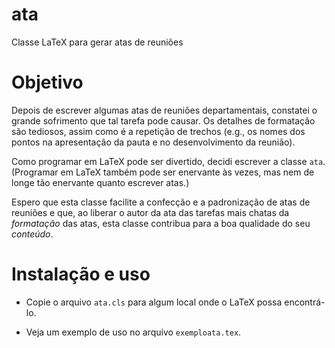 # ata

Classe LaTeX para gerar atas de reuniões

# Objetivo

Depois de escrever algumas atas de reuniões departamentais, constatei o grande sofrimento que tal tarefa pode causar. Os detalhes de formatação são tediosos, assim como é a repetição de trechos (e.g., os nomes dos pontos na apresentação da pauta e no desenvolvimento da reunião).

Como programar em LaTeX pode ser divertido, decidi escrever a classe `ata`. (Programar em LaTeX também pode ser enervante às vezes, mas nem de longe tão enervante quanto escrever atas.)

Espero que esta classe facilite a confecção e a padronização de atas de reuniões e que, ao liberar o autor da ata das tarefas mais chatas da *formatação* das atas, esta classe contribua para a boa qualidade do seu *conteúdo*.

# Instalação e uso

* Copie o arquivo `ata.cls` para algum local onde o LaTeX possa encontrá-lo.

* Veja um exemplo de uso no arquivo `exemploata.tex`.
